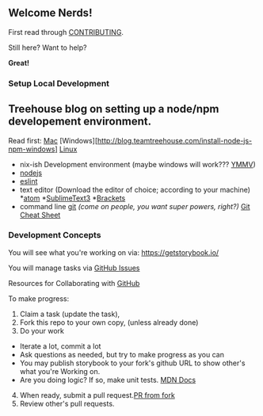 ## Welcome Nerds!

First read through [CONTRIBUTING](./CONTRIBUTING.md).

Still here?  Want to help?

**Great!**

### Setup Local Development

## Treehouse blog on setting up a node/npm developement environment.
Read first: [Mac](http://blog.teamtreehouse.com/install-node-js-npm-mac) [Windows][http://blog.teamtreehouse.com/install-node-js-npm-windows] [Linux](http://blog.teamtreehouse.com/install-node-js-npm-linux)

* nix-ish Development environment (maybe windows will work??? [YMMV](https://www.google.com/search?q=ymmv&ie=utf-8&oe=utf-8&client=firefox-b-1-ab))
* [nodejs](https://nodejs.org/en/download/)
* [eslint](https://eslint.org/docs/user-guide/getting-started#global-installation-and-usage)
* text editor (Download the editor of choice; according to your machine)
  *[atom](http://flight-manual.atom.io/getting-started/sections/installing-atom/)
  *[SublimeText3](https://www.sublimetext.com/3)
  *[Brackets](http://brackets.io/)
* command line [git](https://git-scm.com/book/en/v2/Getting-Started-Installing-Git)
  *(come on people, you want super powers, right?)* [Git Cheat Sheet](https://www.git-tower.com/blog/git-cheat-sheet/)

### Development Concepts

You will see what you're working on via: https://getstorybook.io/

You will manage tasks via [GitHub Issues](https://github.com/zeroasterisk/react-uniforms-widgets)

Resources for Collaborating with [GitHub](https://help.github.com/categories/collaborating-with-issues-and-pull-requests/)

To make progress:

1. Claim a task (update the task),
2. Fork this repo to your own copy, (unless already done)
3. Do your work
 - Iterate a lot, commit a lot
 - Ask questions as needed, but try to make progress as you can
 - You may publish storybook to your fork's github URL to show other's what
   you're Working on.
 - Are you doing logic?  If so, make unit tests. [MDN Docs](https://developer.mozilla.org/en-US/docs/Learn/Tools_and_testing)
4. When ready, submit a pull request.[PR from fork](https://help.github.com/articles/creating-a-pull-request-from-a-fork/)
5. Review other's pull requests.

